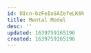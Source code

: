 ```yaml
---
id: DIcn-bzFeIoSAZefeLK6h
title: Mental Model
desc: ''
updated: 1639759165196
created: 1639759165196
---
```


